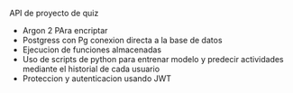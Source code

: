 API de proyecto de quiz 
- Argon 2 PAra encriptar
- Postgress con Pg conexion directa a la base de datos
- Ejecucion de funciones almacenadas
- Uso de scripts de python para entrenar modelo y predecir actividades mediante el historial de cada usuario
- Proteccion y autenticacion usando JWT
